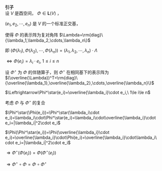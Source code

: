 **引子**  
设 $V$ 是酉空间， $\Phi\in\mathbf{L}(V)$ ，  
  
 $(e_1,e_2,\cdots,e_n)$ 是 $V$ 的一个标准正交基，  
  
使得 $\Phi$ 的表示阵为复对角阵 $\Lambda=\rm{diag}\{\lambda_1,\lambda_2,\cdots,\lambda_n\}$  
  
即 $(\Phi(\lambda_1),\Phi(\lambda_2),\cdots,\Phi(\lambda_n))=(\lambda_1,\lambda_2,\cdots,\lambda_n)\cdot\Lambda$  
  
 $\Leftrightarrow\Phi(e_i)=\lambda_i\cdot e_i,\ 1\le i\le n$  
  
设 $\Phi^\star$ 为 $\Phi$ 的伴随算子，则 $\Phi^\star$ 在相同基下的表示阵为 $(\overline{\Lambda})^T=\rm{diag}\{\overline{\lambda_1},\overline{\lambda_2},\cdots,\overline{\lambda_n}\}$  
  
 $\Leftrightarrow\Phi^\star(e_i)=\overline{\lambda_i}\cdot e_i,\ 1\le i\le n$  
  
考虑 $\Phi$ 与 $\Phi^\star$ 的复合  
  
 $\Phi^\star(\Phi(e_i))=\Phi^\star(\lambda_i\cdot e_i)=\lambda_i\cdot\Phi^\star(e_i)=\lambda_i\cdot\overline{\lambda_i}\cdot e_i=|\lambda_i|^2\cdot e_i$  
  
 $\Phi(\Phi^\star(e_i))=\Phi(\overline{\lambda_i}\cdot e_i)=\overline{\lambda_i}\cdot\Phi(e_i)=\overline{\lambda_i}\cdot\lambda_i\cdot e_i=|\lambda_i|^2\cdot e_i$  
  
 $\Rightarrow\Phi^\star(\Phi(e_i))=\Phi(\Phi^\star(e_i))$  
  
 $\Rightarrow\Phi^\star\circ\Phi=\Phi\circ\Phi^\star$  
